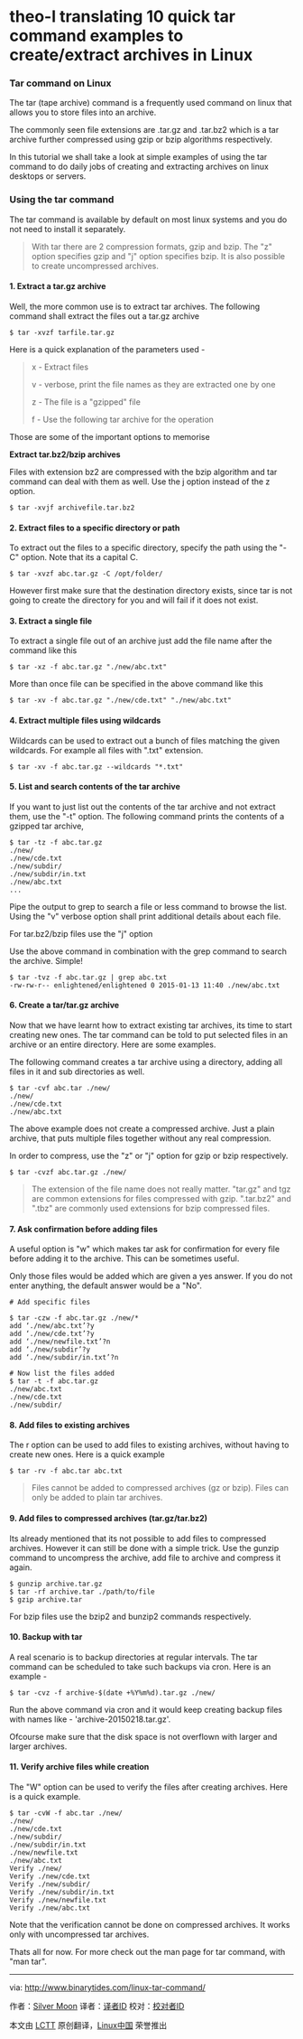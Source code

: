 theo-l translating
10 quick tar command examples to create/extract archives in Linux
================================================================================
### Tar command on Linux ###

The tar (tape archive) command is a frequently used command on linux that allows you to store files into an archive.

The commonly seen file extensions are .tar.gz and .tar.bz2 which is a tar archive further compressed using gzip or bzip algorithms respectively.

In this tutorial we shall take a look at simple examples of using the tar command to do daily jobs of creating and extracting archives on linux desktops or servers.

### Using the tar command ###

The tar command is available by default on most linux systems and you do not need to install it separately.

> With tar there are 2 compression formats, gzip and bzip. The "z" option specifies gzip and "j" option specifies bzip. It is also possible to create uncompressed archives.

#### 1. Extract a tar.gz archive ####

Well, the more common use is to extract tar archives. The following command shall extract the files out a tar.gz archive

    $ tar -xvzf tarfile.tar.gz

Here is a quick explanation of the parameters used -

> x - Extract files
> 
> v - verbose, print the file names as they are extracted one by one
> 
> z - The file is a "gzipped" file
> 
> f - Use the following tar archive for the operation

Those are some of the important options to memorise

**Extract tar.bz2/bzip archives**

Files with extension bz2 are compressed with the bzip algorithm and tar command can deal with them as well. Use the j option instead of the z option.

    $ tar -xvjf archivefile.tar.bz2

#### 2. Extract files to a specific directory or path ####

To extract out the files to a specific directory, specify the path using the "-C" option. Note that its a capital C.

    $ tar -xvzf abc.tar.gz -C /opt/folder/

However first make sure that the destination directory exists, since tar is not going to create the directory for you and will fail if it does not exist.

#### 3. Extract a single file ####

To extract a single file out of an archive just add the file name after the command like this

    $ tar -xz -f abc.tar.gz "./new/abc.txt"

More than once file can be specified in the above command like this

    $ tar -xv -f abc.tar.gz "./new/cde.txt" "./new/abc.txt"

#### 4. Extract multiple files using wildcards ####

Wildcards can be used to extract out a bunch of files matching the given wildcards. For example all files with ".txt" extension.

    $ tar -xv -f abc.tar.gz --wildcards "*.txt"

#### 5. List and search contents of the tar archive ####

If you want to just list out the contents of the tar archive and not extract them, use the "-t" option. The following command prints the contents of a gzipped tar archive,

    $ tar -tz -f abc.tar.gz
    ./new/
    ./new/cde.txt
    ./new/subdir/
    ./new/subdir/in.txt
    ./new/abc.txt
    ...

Pipe the output to grep to search a file or less command to browse the list. Using the "v" verbose option shall print additional details about each file.

For tar.bz2/bzip files use the "j" option

Use the above command in combination with the grep command to search the archive. Simple!

    $ tar -tvz -f abc.tar.gz | grep abc.txt
    -rw-rw-r-- enlightened/enlightened 0 2015-01-13 11:40 ./new/abc.txt

#### 6. Create a tar/tar.gz archive ####

Now that we have learnt how to extract existing tar archives, its time to start creating new ones. The tar command can be told to put selected files in an archive or an entire directory. Here are some examples.

The following command creates a tar archive using a directory, adding all files in it and sub directories as well.

    $ tar -cvf abc.tar ./new/
    ./new/
    ./new/cde.txt
    ./new/abc.txt

The above example does not create a compressed archive. Just a plain archive, that puts multiple files together without any real compression.

In order to compress, use the "z" or "j" option for gzip or bzip respectively.

    $ tar -cvzf abc.tar.gz ./new/

> The extension of the file name does not really matter. "tar.gz" and tgz are common extensions for files compressed with gzip. ".tar.bz2" and ".tbz" are commonly used extensions for bzip compressed files.

#### 7. Ask confirmation before adding files ####

A useful option is "w" which makes tar ask for confirmation for every file before adding it to the archive. This can be sometimes useful.

Only those files would be added which are given a yes answer. If you do not enter anything, the default answer would be a "No".

    # Add specific files
    
    $ tar -czw -f abc.tar.gz ./new/*
    add ‘./new/abc.txt’?y
    add ‘./new/cde.txt’?y
    add ‘./new/newfile.txt’?n
    add ‘./new/subdir’?y
    add ‘./new/subdir/in.txt’?n
    
    # Now list the files added
    $ tar -t -f abc.tar.gz 
    ./new/abc.txt
    ./new/cde.txt
    ./new/subdir/

#### 8. Add files to existing archives ####

The r option can be used to add files to existing archives, without having to create new ones. Here is a quick example

    $ tar -rv -f abc.tar abc.txt

> Files cannot be added to compressed archives (gz or bzip). Files can only be added to plain tar archives.

#### 9. Add files to compressed archives (tar.gz/tar.bz2) ####

Its already mentioned that its not possible to add files to compressed archives. However it can still be done with a simple trick. Use the gunzip command to uncompress the archive, add file to archive and compress it again.

    $ gunzip archive.tar.gz
    $ tar -rf archive.tar ./path/to/file
    $ gzip archive.tar

For bzip files use the bzip2 and bunzip2 commands respectively.

#### 10. Backup with tar ####

A real scenario is to backup directories at regular intervals. The tar command can be scheduled to take such backups via cron. Here is an example -

    $ tar -cvz -f archive-$(date +%Y%m%d).tar.gz ./new/

Run the above command via cron and it would keep creating backup files with names like -
'archive-20150218.tar.gz'.

Ofcourse make sure that the disk space is not overflown with larger and larger archives.

#### 11. Verify archive files while creation ####

The "W" option can be used to verify the files after creating archives. Here is a quick example.

    $ tar -cvW -f abc.tar ./new/
    ./new/
    ./new/cde.txt
    ./new/subdir/
    ./new/subdir/in.txt
    ./new/newfile.txt
    ./new/abc.txt
    Verify ./new/
    Verify ./new/cde.txt
    Verify ./new/subdir/
    Verify ./new/subdir/in.txt
    Verify ./new/newfile.txt                                                                                                                              
    Verify ./new/abc.txt

Note that the verification cannot be done on compressed archives. It works only with uncompressed tar archives.

Thats all for now. For more check out the man page for tar command, with "man tar".

--------------------------------------------------------------------------------

via: http://www.binarytides.com/linux-tar-command/

作者：[Silver Moon][a]
译者：[译者ID](https://github.com/译者ID)
校对：[校对者ID](https://github.com/校对者ID)

本文由 [LCTT](https://github.com/LCTT/TranslateProject) 原创翻译，[Linux中国](http://linux.cn/) 荣誉推出

[a]:https://plus.google.com/117145272367995638274/posts
